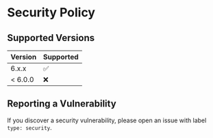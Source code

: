 # Security Policy

## Supported Versions

| Version | Supported          |
|---------|--------------------|
| 6.x.x   | :white_check_mark: |
| < 6.0.0 | :x:                |

## Reporting a Vulnerability

If you discover a security vulnerability, please open an issue with label `type: security`.
